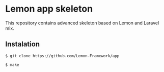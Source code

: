 # Lemon app skeleton

This repository contains advanced skeleton based on Lemon and Laravel mix.

## Instalation

```
$ git clone https://github.com/Lemon-Framework/app

$ make
```
